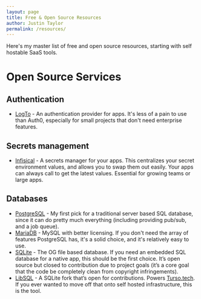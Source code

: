 ```yaml
---
layout: page
title: Free & Open Source Resources
author: Justin Taylor
permalink: /resources/
---
```


Here's my master list of free and open source resources, starting with self hostable SaaS tools.

# Open Source Services

## Authentication

- [LogTo](https://logto.io) - An authentication provider for apps. It's less of a pain to use than Auth0, especially for small projects that don't need enterprise features.

## Secrets management

- [Infisical](https://infisical.com) - A secrets manager for your apps. This centralizes your secret environment values, and allows you to swap them out easily. Your apps can always call to get the latest values. Essential for growing teams or large apps.

## Databases

- [PostgreSQL](https://www.postgresql.org/) - My first pick for a traditional server based SQL database, since it can do pretty much everything (including providing pub/sub, and a job queue).
- [MariaDB](http://mariadb.com) - MySQL with better licensing. If you don't need the array of features PostgreSQL has, it's a solid choice, and it's relatively easy to use.
- [SQLite](https://www.sqlite.org) - The OG file based database. If you need an embedded SQL database for a native app, this should be the first choice. It’s open source but closed to contribution due to project goals (it’s a core goal that the code be completely clean from copyright infringements).
- [LibSQL](https://github.com/tursodatabase/libsql) - A SQLite fork that’s open for contributions. Powers [Turso.tech](https://turso.tech). If you ever wanted to move off that onto self hosted infrastructure, this is the tool.

